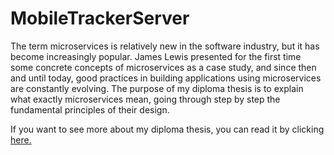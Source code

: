 # MobileTrackerServer
The term microservices is relatively new in the software industry, but it has become increasingly popular. James Lewis presented for the first time some concrete concepts of microservices as a case study, and since then and until today, good practices in building applications using microservices are constantly evolving. The purpose of my diploma thesis is to explain what exactly microservices mean, going through step by step the fundamental principles of their design.

If you want to see more about my diploma thesis, you can read it by clicking <a href="https://drive.google.com/file/d/14Jl1Zuv8YJ21ozKwUgWyZSLfvO-TGGSO/view">here.</a>
